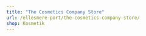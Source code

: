 ```yaml
---
title: "The Cosmetics Company Store"
url: /ellesmere-port/the-cosmetics-company-store/
shop: Kosmetik
---
```

